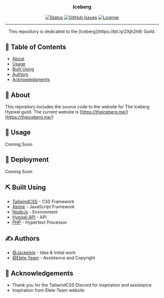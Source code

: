 <h3 align="center">Iceberg</h3>
<div align="center">

[![Status](https://img.shields.io/badge/status-active-success.svg)]()
[![GitHub Issues](https://img.shields.io/github/issues/Jackelele/iceberg)](https://img.shields.io/github/issues/Jackelele/iceberg)
[![License](https://img.shields.io/github/license/Jackelele/iceberg)](/LICENSE)
</div>

---

<p align="center"> This repository is dedicated to the [Iceberg](https://bit.ly/2Xjh2h8) Guild.
    <br> 
</p>

## 📝 Table of Contents

- [About](#about)
- [Usage](#usage)
- [Built Using](#built_using)
- [Authors](#authors)
- [Acknowledgments](#acknowledgement)

## 🧐 About <a name = "about"></a>

This repository includes the source code to the website for The Iceberg Hypixel guild. The current website is [https://theiceberg.me/](https://theiceberg.me/)

## 🎈 Usage <a name="usage"></a>

Coming Soon

## 🚀 Deployment <a name = "deployment"></a>

Coming Soon

## ⛏️ Built Using <a name = "built_using"></a>

- [TailwindCSS](https://tailwindcss.com/) - CSS Framework
- [Alpine](https://github.com/alpinejs/alpine) - JavaScript Framework
- [NodeJs](https://nodejs.org/en/) - Environment
- [Hypixel API](https://api.hypixel.net/) - API
- [PHP](https://www.php.net/) - Hypertext Processor

## ✍️ Authors <a name = "authors"></a>

- [@Jackelele](https://github.com/Jackelele) - Idea & Initial work
- [@Elele-Team](https://github.com/Elele-Team) - Assistance and Copyright


## 🎉 Acknowledgements <a name = "acknowledgement"></a>

- Thank you for the TailwindCSS Discord for inspiration and assistance
- Inspiration from Elele-Team website
